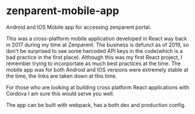 # zenparent-mobile-app
Android and IOS Mobile app for accessing zenparent portal.

This was a cross-platform mobile application developed in React way back in 2017 during my time at Zenparent. The business is 
defunct as of 2019, so don't be surprised to see some harcoded API keys in the code(which is a bad practice in the first place).
Although this was my first React project, I remember trying to incorportate as much best practices at the time. The mobile app 
was for both Android and IOS versions were extremely stable at the time, the links are taken down at this time.

For those who are looking at building cross platform React applications with Cordova I am sure this would serve you well.

The app can be built with webpack, has a both dev and production config. 

